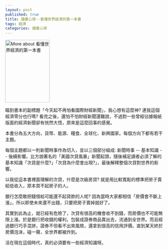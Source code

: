 ```yaml
---
layout: post
published: true
title: 讀書心得--看懂世界經濟的第一本書
tags: 經濟
categories: 讀書心得
---
```

<a href="http://www.anobii.com/books/%E7%9C%8B%E6%87%82%E4%B8%96%E7%95%8C%E7%B6%93%E6%BF%9F%E7%9A%84%E7%AC%AC%E4%B8%80%E6%9C%AC%E6%9B%B8/9789866702556/0143687c5729930b51/" class="book-cover" title="More about 看懂世界經濟的第一本書"><img alt="More about 看懂世界經濟的第一本書" height="200" src="http://image.anobii.com/anobi/image_book.php?type=5&amp;item_id=0143687c5729930b51&amp;time=1270879871" title="More about 看懂世界經濟的第一本書" width="142" /></a>

瞄到書本的副標題「今天起不再怕看國際財經新聞」，我心想有這麼神? 連我這個經濟零分也行嗎? 看完之後，還怕不怕財經新聞還難說，不過對一些曾經佔據報紙版面的經濟新聞卻有恍然大悟，原來是這麼回事的感覺。

本書分為五大方向，貨幣、能源、糧食、全球化、新興國家。每個方向下都有若干主題。

每個主題都以一則新聞時事作為切入，並以三個部分組成: 新聞時事 -- 基本知識 -- 後續影響。比方說著名的「美國次貸風暴」新聞起頭，隨後補足讀者必須了解的基本知識「次貸是什麼?」「次貸為什麼會出現?」，最後解釋整個次貸對世界的影響。

以我從這本書裡面理解的次貸，什麼是次級房貸? 就是用比較寬鬆的標準把房子賣給低收入，原本買不起房子的人。

銀行怎麼敢把錢借給可能還不起貸款的人呢? 因為當時大家都相信「房價會不斷上漲」，所以即使未來還不出錢，只要把房子賣掉就好了。

其實到此為止，就已經有危險了，次貸有很高的機會收不到錢，而房價也不可能無限上漲。於是銀行把收錢的權利，包裝成證券商品賣出去，流通到全世界。而且經過銀行巧手混拼，證券不但看不出來風險，還拿到很高的信用評價。直到某天終於房價泡沫，碰一聲，全世界都被炸到。

活在現在這個時代，真的必須要有一些經濟知識呀。
